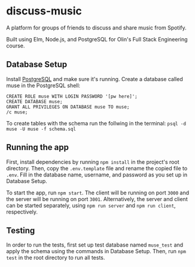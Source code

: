 # discuss-music

A platform for groups of friends to discuss and share music from Spotify.

Built using Elm, Node.js, and PostgreSQL for Olin's Full Stack Engineering course.

## Database Setup
Install [PostgreSQL](https://www.postgresql.org/download/) and make sure it's running.
Create a database called muse in the PostgreSQL shell:
```
CREATE ROLE muse WITH LOGIN PASSWORD '[pw here]';
CREATE DATABASE muse;
GRANT ALL PRIVILEGES ON DATABASE muse TO muse;
/c muse;
```

To create tables with the schema run the follwing in the terminal:
`psql -d muse -U muse -f schema.sql`

## Running the app
First, install dependencies by running `npm install` in the project's root directory. Then, copy the `.env.template` file and rename the copied file to `.env`. Fill in the database name, username, and password as you set up in Database Setup.

To start the app, run `npm start`. The client will be running on port `3000` and the server will be running on port `3001`. Alternatively, the server and client can be started separately, using `npm run server` and `npm run client`, respectively.

## Testing
In order to run the tests, first set up test database named `muse_test` and apply the schema using the commands in Database Setup. Then, run `npm test` in the root directory to run all tests.
